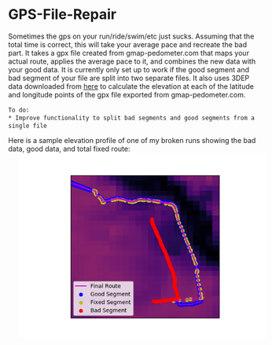 # GPS-File-Repair
Sometimes the gps on your run/ride/swim/etc just sucks. Assuming that the total time is correct, this will take your average pace and recreate the bad part. It takes a gpx file created from gmap-pedometer.com that maps your actual route, applies the average pace to it, and combines the new data with your good data. It is currently only set up to work if the good segment and bad segment of your file are split into two separate files. It also uses 3DEP data downloaded from <a href="https://www.usgs.gov/core-science-systems/ngp/3dep">here</a> to calculate the elevation at each of the latitude and longitude points of the gpx file exported from gmap-pedometer.com.

```
To do:
* Improve functionality to split bad segments and good segments from a single file
```

Here is a sample elevation profile of one of my broken runs showing the bad data, good data, and total fixed route:
<img align="center" src="./images/example_zoomed.png" alt="Example fixed route plot" title="Example fixed route plot" hspace="20"/>
